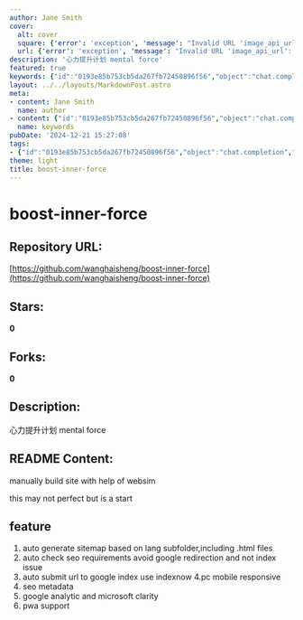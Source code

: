 ```yaml
---
author: Jane Smith
cover:
  alt: cover
  square: {'error': 'exception', 'message': "Invalid URL 'image_api_url': No scheme supplied. Perhaps you meant https://image_api_url?"}
  url: {'error': 'exception', 'message': "Invalid URL 'image_api_url': No scheme supplied. Perhaps you meant https://image_api_url?"}
description: '心力提升计划 mental force'
featured: true
keywords: {"id":"0193e85b753cb5da267fb72450896f56","object":"chat.completion","created":1734770128,"model":"Qwen/Qwen2.5-7B-Instruct","choices":[{"index":0,"message":{"role":"assistant","content":"### Keywords and Tags\n\n- **Keywords:**\n  - boost-inner-force\n  - heart-force\n  - mental-power\n  - site-building\n  - websim\n  - manual-site-creation\n  - sitemap-generation\n  - SEO\n  - Google-SEO\n  - SEO-metadata\n  - Google-Index\n  - IndexNow\n  - Responsive-Design\n  - PWA\n  - Google-Analytics\n  - Microsoft-Clarity\n\n- **Tags:**\n  - Site-Building\n  - Web-Development\n  - SEO-Optimization\n  - PWA\n  - Google-Analytics\n  - Indexing\n  - Responsive-Design\n  - Metadata-Management\n  - Web-Simulation\n  - Heart-Focus\n  - Mental-Force"},"finish_reason":"stop"}],"usage":{"prompt_tokens":136,"completion_tokens":169,"total_tokens":305},"system_fingerprint":""}
layout: ../../layouts/MarkdownPost.astro
meta:
- content: Jane Smith
  name: author
- content: {"id":"0193e85b753cb5da267fb72450896f56","object":"chat.completion","created":1734770128,"model":"Qwen/Qwen2.5-7B-Instruct","choices":[{"index":0,"message":{"role":"assistant","content":"### Keywords and Tags\n\n- **Keywords:**\n  - boost-inner-force\n  - heart-force\n  - mental-power\n  - site-building\n  - websim\n  - manual-site-creation\n  - sitemap-generation\n  - SEO\n  - Google-SEO\n  - SEO-metadata\n  - Google-Index\n  - IndexNow\n  - Responsive-Design\n  - PWA\n  - Google-Analytics\n  - Microsoft-Clarity\n\n- **Tags:**\n  - Site-Building\n  - Web-Development\n  - SEO-Optimization\n  - PWA\n  - Google-Analytics\n  - Indexing\n  - Responsive-Design\n  - Metadata-Management\n  - Web-Simulation\n  - Heart-Focus\n  - Mental-Force"},"finish_reason":"stop"}],"usage":{"prompt_tokens":136,"completion_tokens":169,"total_tokens":305},"system_fingerprint":""}
  name: keywords
pubDate: '2024-12-21 15:27:08'
tags:
- {"id":"0193e85b753cb5da267fb72450896f56","object":"chat.completion","created":1734770128,"model":"Qwen/Qwen2.5-7B-Instruct","choices":[{"index":0,"message":{"role":"assistant","content":"### Keywords and Tags\n\n- **Keywords:**\n  - boost-inner-force\n  - heart-force\n  - mental-power\n  - site-building\n  - websim\n  - manual-site-creation\n  - sitemap-generation\n  - SEO\n  - Google-SEO\n  - SEO-metadata\n  - Google-Index\n  - IndexNow\n  - Responsive-Design\n  - PWA\n  - Google-Analytics\n  - Microsoft-Clarity\n\n- **Tags:**\n  - Site-Building\n  - Web-Development\n  - SEO-Optimization\n  - PWA\n  - Google-Analytics\n  - Indexing\n  - Responsive-Design\n  - Metadata-Management\n  - Web-Simulation\n  - Heart-Focus\n  - Mental-Force"},"finish_reason":"stop"}],"usage":{"prompt_tokens":136,"completion_tokens":169,"total_tokens":305},"system_fingerprint":""}
theme: light
title: boost-inner-force
---
```


# boost-inner-force

## Repository URL: 
[https://github.com/wanghaisheng/boost-inner-force](https://github.com/wanghaisheng/boost-inner-force)

## Stars: 
**0**

## Forks: 
**0**

## Description: 
心力提升计划 mental force

## README Content: 
manually build site with help of websim



this may not perfect but is a start


## feature 


1. auto generate sitemap based on lang subfolder,including .html files
2. auto check seo requirements avoid google redirection and not index issue
3. auto submit url to google index use indexnow
4.pc mobile responsive
5. seo metadata
6. google analytic and microsoft clarity
7. pwa support

